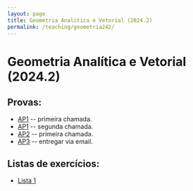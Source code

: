 ```yaml
---
layout: page
title: Geometria Analítica e Vetorial (2024.2)
permalink: /teaching/geometria242/
---
```


# Geometria Analítica e Vetorial (2024.2)

## Provas:
- [AP1]({{site.baseurl}}/teaching/geometria242/ap1.pdf) -- primeira chamada.
- [AP1]({{site.baseurl}}/teaching/geometria242/ap1-2nd.pdf) -- segunda chamada.
- [AP2]({{site.baseurl}}/teaching/geometria242/ap2.pdf) -- primeira chamada.
- [AP3]({{site.baseurl}}/teaching/geometria242/ap3.pdf) -- entregar via email.

## Listas de exercícios:
- [Lista 1]({{site.baseurl}}/teaching/geometria242/lista-ap2.pdf)
